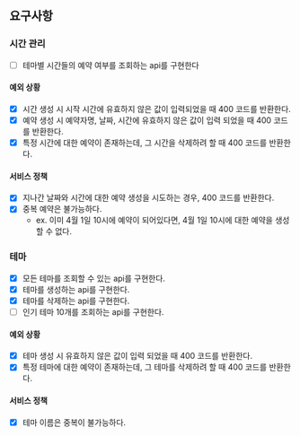 ## 요구사항

### 시간 관리
- [ ] 테마별 시간들의 예약 여부를 조회하는 api를 구현한다
#### 예외 상황
- [x] 시간 생성 시 시작 시간에 유효하지 않은 값이 입력되었을 때 400 코드를 반환한다.
- [x] 예약 생성 시 예약자명, 날짜, 시간에 유효하지 않은 값이 입력 되었을 때 400 코드를 반환한다.
- [x] 특정 시간에 대한 예약이 존재하는데, 그 시간을 삭제하려 할 때 400 코드를 반환한다.
#### 서비스 정책
- [x] 지나간 날짜와 시간에 대한 예약 생성을 시도하는 경우, 400 코드를 반환한다.
- [x] 중복 예약은 불가능하다.
  - ex. 이미 4월 1일 10시에 예약이 되어있다면, 4월 1일 10시에 대한 예약을 생성할 수 없다.

### 테마
- [x] 모든 테마를 조회할 수 있는 api를 구현한다.
- [x] 테마를 생성하는 api를 구현한다.
- [x] 테마를 삭제하는 api를 구현한다.
- [ ] 인기 테마 10개를 조회하는 api를 구현한다.
#### 예외 상황
- [x] 테마 생성 시 유효하지 않은 값이 입력 되었을 때 400 코드를 반환한다.
- [x] 특정 테마에 대한 예약이 존재하는데, 그 테마를 삭제하려 할 때 400 코드를 반환한다.
#### 서비스 정책
- [x] 테마 이름은 중복이 불가능하다.



